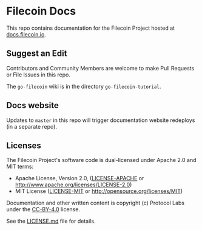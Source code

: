 # Filecoin Docs

This repo contains documentation for the Filecoin Project hosted at [docs.filecoin.io](https://docs.filecoin.io).

## Suggest an Edit

Contributors and Community Members are welcome to make Pull Requests or File Issues in this repo.

The `go-filecoin` wiki is in the directory `go-filecoin-tutorial`.

## Docs website

Updates to `master` in this repo will trigger documentation website redeploys (in a separate repo).


## Licenses

The Filecoin Project's software code is dual-licensed under Apache 2.0 and MIT terms:

- Apache License, Version 2.0, ([LICENSE-APACHE](LICENSE-APACHE) or http://www.apache.org/licenses/LICENSE-2.0)
- MIT License ([LICENSE-MIT](LICENSE-MIT) or http://opensource.org/licenses/MIT)

Documentation and other written content is copyright (c) Protocol Labs under the [CC-BY-4.0](https://creativecommons.org/licenses/by/4.0/) license.

See the [LICENSE.md](LICENSE.md) file for details.


